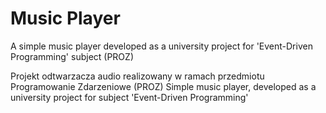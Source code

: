 # Music Player
A simple music player developed as a university project for 'Event-Driven Programming' subject (PROZ)

Projekt odtwarzacza audio realizowany w ramach przedmiotu Programowanie Zdarzeniowe (PROZ)
Simple music player, developed as a university project for subject 'Event-Driven Programming'
